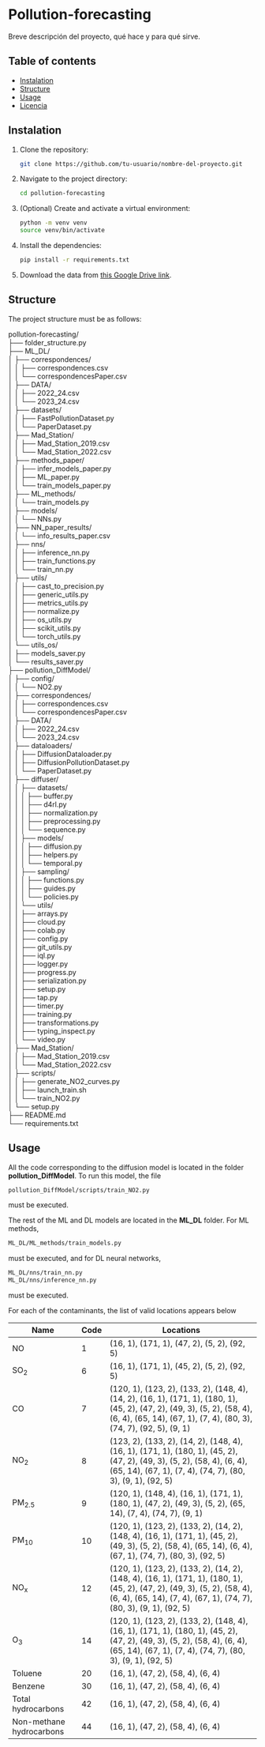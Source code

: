 # Pollution-forecasting

Breve descripción del proyecto, qué hace y para qué sirve.

## Table of contents

- [Instalation](#instalation)
- [Structure](#Structure)
- [Usage](#usage)
- [Licencia](#licencia)

## Instalation

1. Clone the repository:

   ```bash
   git clone https://github.com/tu-usuario/nombre-del-proyecto.git

2. Navigate to the project directory:

   ```bash
   cd pollution-forecasting

3. (Optional) Create and activate a virtual environment:
   ```bash
   python -m venv venv
   source venv/bin/activate  
   
4. Install the dependencies:
   ```bash
   pip install -r requirements.txt

5. Download the data from [this Google Drive link](https://drive.google.com/drive/folders/18CrTp28JYs7zGxPOtbe0yMc6bzcMLqPX?usp=sharing).


## Structure
The project structure must be as follows:

pollution-forecasting/  
├── folder_structure.py  
├── ML_DL/  
│   ├── correspondences/  
│   │   ├── correspondences.csv  
│   │   └── correspondencesPaper.csv  
│   ├── DATA/  
│   │   ├── 2022_24.csv  
│   │   └── 2023_24.csv  
│   ├── datasets/  
│   │   ├── FastPollutionDataset.py  
│   │   └── PaperDataset.py  
│   ├── Mad_Station/  
│   │   ├── Mad_Station_2019.csv  
│   │   └── Mad_Station_2022.csv  
│   ├── methods_paper/  
│   │   ├── infer_models_paper.py  
│   │   ├── ML_paper.py  
│   │   └── train_models_paper.py  
│   ├── ML_methods/  
│   │   └── train_models.py  
│   ├── models/  
│   │   └── NNs.py  
│   ├── NN_paper_results/  
│   │   └── info_results_paper.csv  
│   ├── nns/  
│   │   ├── inference_nn.py  
│   │   ├── train_functions.py  
│   │   └── train_nn.py  
│   ├── utils/  
│   │   ├── cast_to_precision.py  
│   │   ├── generic_utils.py  
│   │   ├── metrics_utils.py  
│   │   ├── normalize.py  
│   │   ├── os_utils.py  
│   │   ├── scikit_utils.py  
│   │   └── torch_utils.py  
│   └── utils_os/  
│       ├── models_saver.py  
│       └── results_saver.py  
├── pollution_DiffModel/  
│   ├── config/  
│   │   └── NO2.py  
│   ├── correspondences/  
│   │   ├── correspondences.csv  
│   │   └── correspondencesPaper.csv  
│   ├── DATA/  
│   │   ├── 2022_24.csv  
│   │   └── 2023_24.csv  
│   ├── dataloaders/  
│   │   ├── DiffusionDataloader.py  
│   │   ├── DiffusionPollutionDataset.py  
│   │   └── PaperDataset.py  
│   ├── diffuser/  
│   │   ├── datasets/  
│   │   │   ├── buffer.py  
│   │   │   ├── d4rl.py  
│   │   │   ├── normalization.py  
│   │   │   ├── preprocessing.py  
│   │   │   └── sequence.py  
│   │   ├── models/  
│   │   │   ├── diffusion.py  
│   │   │   ├── helpers.py  
│   │   │   └── temporal.py  
│   │   ├── sampling/  
│   │   │   ├── functions.py  
│   │   │   ├── guides.py  
│   │   │   └── policies.py  
│   │   └── utils/  
│   │       ├── arrays.py  
│   │       ├── cloud.py  
│   │       ├── colab.py  
│   │       ├── config.py  
│   │       ├── git_utils.py  
│   │       ├── iql.py  
│   │       ├── logger.py  
│   │       ├── progress.py  
│   │       ├── serialization.py  
│   │       ├── setup.py  
│   │       ├── tap.py  
│   │       ├── timer.py  
│   │       ├── training.py  
│   │       ├── transformations.py  
│   │       ├── typing_inspect.py  
│   │       └── video.py  
│   ├── Mad_Station/  
│   │   ├── Mad_Station_2019.csv  
│   │   └── Mad_Station_2022.csv  
│   ├── scripts/  
│   │   ├── generate_NO2_curves.py  
│   │   ├── launch_train.sh  
│   │   └── train_NO2.py  
│   └── setup.py  
├── README.md  
└── requirements.txt  


## Usage
All the code corresponding to the diffusion model is located in the folder **pollution_DiffModel**. To run this model, the file 
   ```bash
   pollution_DiffModel/scripts/train_NO2.py
   ```

must be executed.  

The rest of the ML and DL models are located in the **ML_DL** folder. For ML methods, 
   ```bash
   ML_DL/ML_methods/train_models.py
   ```

must be executed, and for DL neural networks, 
   ```bash
   ML_DL/nns/train_nn.py
   ML_DL/nns/inference_nn.py
   ```

must be executed.

For each of the contaminants, the list of valid locations appears below

| Name                     | Code | Locations                                   |
|--------------------------|------|---------------------------------------------|
| NO                       | 1    | (16, 1), (171, 1), (47, 2), (5, 2), (92, 5) |
| SO<sub>2</sub>           | 6    | (16, 1), (171, 1), (45, 2), (5, 2), (92, 5) |
| CO                       | 7    | (120, 1), (123, 2), (133, 2), (148, 4), (14, 2), (16, 1), (171, 1), (180, 1), (45, 2), (47, 2), (49, 3), (5, 2), (58, 4), (6, 4), (65, 14), (67, 1), (7, 4), (80, 3), (74, 7), (92, 5), (9, 1) |
| NO<sub>2</sub>           | 8    | (123, 2), (133, 2), (14, 2), (148, 4), (16, 1), (171, 1), (180, 1), (45, 2), (47, 2), (49, 3), (5, 2), (58, 4), (6, 4), (65, 14), (67, 1), (7, 4), (74, 7), (80, 3), (9, 1), (92, 5) |
| PM<sub>2.5</sub>         | 9    | (120, 1), (148, 4), (16, 1), (171, 1), (180, 1), (47, 2), (49, 3), (5, 2), (65, 14), (7, 4), (74, 7), (9, 1) |
| PM<sub>10</sub>          | 10   |(120, 1), (123, 2), (133, 2), (14, 2), (148, 4), (16, 1), (171, 1), (45, 2), (49, 3), (5, 2), (58, 4), (65, 14), (6, 4), (67, 1), (74, 7), (80, 3), (92, 5)|
| NO<sub>x</sub>           | 12   |(120, 1), (123, 2), (133, 2), (14, 2), (148, 4), (16, 1), (171, 1), (180, 1), (45, 2), (47, 2), (49, 3), (5, 2), (58, 4), (6, 4), (65, 14), (7, 4), (67, 1), (74, 7), (80, 3), (9, 1), (92, 5)|
| O<sub>3</sub>            | 14   |(120, 1), (123, 2), (133, 2), (148, 4), (16, 1), (171, 1), (180, 1), (45, 2), (47, 2), (49, 3), (5, 2), (58, 4), (6, 4), (65, 14), (67, 1), (7, 4), (74, 7), (80, 3), (9, 1), (92, 5)
| Toluene                  | 20   |(16, 1), (47, 2), (58, 4), (6, 4)|
| Benzene                  | 30   |(16, 1), (47, 2), (58, 4), (6, 4)|
| Total hydrocarbons       | 42   |(16, 1), (47, 2), (58, 4), (6, 4)|
| Non-methane hydrocarbons | 44   |(16, 1), (47, 2), (58, 4), (6, 4)|
